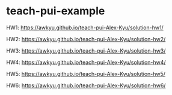 # teach-pui-example

HW1: https://awkyu.github.io/teach-pui-Alex-Kyu/solution-hw1/

HW2: https://awkyu.github.io/teach-pui-Alex-Kyu/solution-hw2/

HW3: https://awkyu.github.io/teach-pui-Alex-Kyu/solution-hw3/

HW4: https://awkyu.github.io/teach-pui-Alex-Kyu/solution-hw4/

HW5: https://awkyu.github.io/teach-pui-Alex-Kyu/solution-hw5/

HW6: https://awkyu.github.io/teach-pui-Alex-Kyu/solution-hw6/
